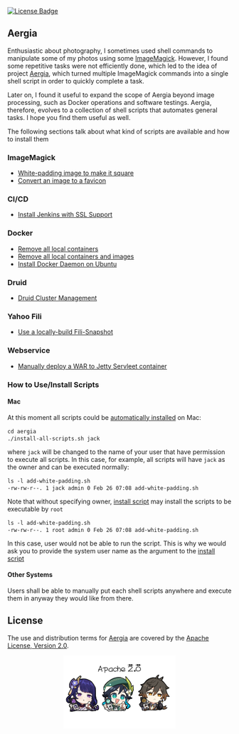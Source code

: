 [![License Badge](https://img.shields.io/badge/License-Apache%202.0-orange.svg?style=for-the-badge) ](https://www.apache.org/licenses/LICENSE-2.0)

Aergia
------

Enthusiastic about photography, I sometimes used shell commands to manipulate some of my photos using some
[ImageMagick](https://imagemagick.org/script/index.php). However, I found some repetitive tasks were not efficiently
done, which led to the idea of project [Aergia](https://en.wikipedia.org/wiki/Aergia), which turned multiple ImageMagick
commands into a single shell script in order to quickly complete a task.

Later on, I found it useful to expand the scope of Aergia beyond image processing, such as Docker operations and
software testings. Aergia, therefore, evolves to a collection of shell scripts that automates general tasks. I hope you
find them useful as well.

The following sections talk about what kind of scripts are available and how to install them

### ImageMagick

- [White-padding image to make it square](./imagemagick/add-white-padding.sh)
- [Convert an image to a favicon](./imagemagick/convert-to-favicon.sh)

### CI/CD

- [Install Jenkins with SSL Support](./cicd/install-jenkins.sh)

### Docker

- [Remove all local containers](./docker/docker-clean-containers.sh)
- [Remove all local containers and images](./docker/docker-clean.sh)
- [Install Docker Daemon on Ubuntu](./docker/install-on-ubuntu.sh)

### Druid

- [Druid Cluster Management](./druid)

### Yahoo Fili

- [Use a locally-build Fili-Snapshot](./fili/use-local-fili.sh)

### Webservice

- [Manually deploy a WAR to Jetty Servleet container](./webservice/manually-deploy-webservice.sh)

### How to Use/Install Scripts

#### Mac

At this moment all scripts could be [automatically installed](./install-all-scripts.sh) on Mac:

    cd aergia
    ./install-all-scripts.sh jack
    
where `jack` will be changed to the name of your user that have permission to execute all scripts. In this case, for
example, all scripts will have `jack` as the owner and can be executed normally:

    ls -l add-white-padding.sh 
    -rw-rw-r--. 1 jack admin 0 Feb 26 07:08 add-white-padding.sh 
    
Note that without specifying owner, [install script](./install-all-scripts.sh) may install the scripts to be executable
by `root`

    ls -l add-white-padding.sh 
    -rw-rw-r--. 1 root admin 0 Feb 26 07:08 add-white-padding.sh
    
In this case, user would not be able to run the script. This is why we would ask you to provide the system user name
as the argument to the [install script](./install-all-scripts.sh)

#### Other Systems

Users shall be able to manually put each shell scripts anywhere and execute them in anyway they would like from there.


License
-------

The use and distribution terms for [Aergia](https://github.com/QubitPi/aergia) are covered by the
[Apache License, Version 2.0](http://www.apache.org/licenses/LICENSE-2.0.html).

<div align="center">
    <a href="https://opensource.org/licenses">
        <img align="center" width="50%" alt="License Illustration" src="https://github.com/QubitPi/QubitPi/blob/master/img/apache-2.png?raw=true">
    </a>
</div>

